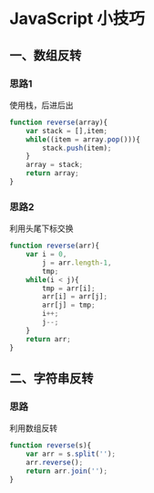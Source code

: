 # JavaScript 小技巧

## 一、数组反转

### 思路1

使用栈，后进后出

```javascript
function reverse(array){
    var stack = [],item;
    while((item = array.pop())){
        stack.push(item);
    }
    array = stack;
    return array;
}
```

### 思路2

利用头尾下标交换

```javascript
function reverse(arr){
    var i = 0,
        j = arr.length-1,
        tmp;
    while(i < j){
        tmp = arr[i];
        arr[i] = arr[j];
        arr[j] = tmp;
        i++;
        j--;
    }
    return arr;
}
```

## 二、字符串反转

### 思路

利用数组反转

```javascript
function reverse(s){
    var arr = s.split('');
    arr.reverse();
    return arr.join('');
}
```

